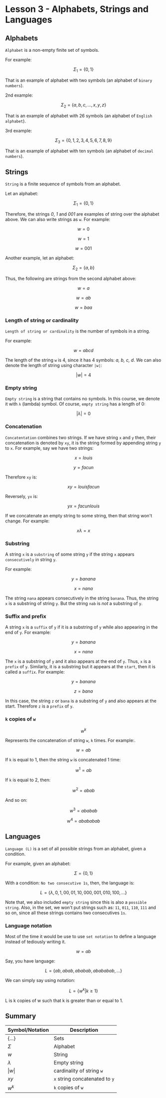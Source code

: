 # Lesson 3 - Alphabets, Strings and Languages
## **Alphabets**
`Alphabet` is a non-empty finite set of symbols.

For example:

$$ \Sigma_{1} = \lbrace 0, 1 \rbrace $$

That is an example of alphabet with two symbols (an alphabet of `binary numbers`).

2nd example:

$$ \Sigma_{2} = \lbrace a, b, c, ... , x, y, z \rbrace $$

That is an example of alphabet with 26 symbols (an alphabet of `English alphabet`).

3rd example:

$$ \Sigma_{3} = \lbrace 0, 1, 2, 3, 4, 5, 6, 7, 8, 9 \rbrace $$

That is an example of alphabet with ten symbols (an alphabet of `decimal numbers`).

## **Strings**
`String` is a finite sequence of symbols from an alphabet.

Let an alphabet:

$$ \Sigma_{1} = \lbrace 0, 1 \rbrace $$

Therefore, the strings *0*, *1* and *001* are examples of string over the alphabet above. We can also write strings as `w`. For example:

$$ w = 0 $$

$$ w = 1 $$

$$ w = 001 $$

Another example, let an alphabet:

$$ \Sigma_{2} = \lbrace a, b\rbrace $$

Thus, the following are strings from the second alphabet above:

$$ w = a $$

$$ w = ab $$ 

$$ w = baa $$

### **Length of string or cardinality**
`Length of string or cardinality` is the number of symbols in a string.

For example:

$$ w = abcd $$

The length of the string `w` is 4, since it has 4 symbols: *a, b, c, d*. We can also denote the length of string using character `|w|`:

$$ |w| = 4 $$

### **Empty string**
`Empty string` is a string that contains no symbols. In this course, we denote it with `λ` (lambda) symbol. Of course, `empty string` has a length of 0:

$$ | \lambda | = 0$$

### **Concatenation**
`Concatentation` combines two strings. If we have string `x` and `y` then, their concatenation is denoted by `xy`, it is the string formed by appending string `y` to `x`. For example, say we have two strings:

$$ x = louis $$

$$ y = facun $$

Therefore `xy` is:

$$ xy = louisfacun $$

Reversely, `yx` is:

$$ yx = facunlouis $$

If we concatenate an empty string to some string, then that string won't change. For example:

$$ x\lambda = x$$

### **Substring**
A string `x` is a `substring` of some string `y` if the string `x` appears `consecutively` in string `y`.

For example:

$$ y = banana $$

$$ x = nana $$

The string `nana` appears consecutively in the string `banana`. Thus, the string `x` is a substring of string `y`. But the string `nab` is *not* a substring of `y`.

### **Suffix and prefix**
A string `x` is a `suffix` of `y` if it is a substring of `y` while also appearing in the end of `y`. For example:

$$ y = banana $$

$$ x = nana $$

The `x` is a substring of `y` and it also appears at the end of `y`. Thus, `x` is a `prefix` of `y`. 
Similarly, it is a substring but it appears at the `start`, then it is called a `suffix`. For example:

$$ y = banana $$

$$ z = bana $$

In this case, the string `z` or `bana` is a substring of `y` and also appears at the start. Therefore `z` is a `prefix` of `y`.

### **`k` copies of `w`**

$$ w^k$$

Represents the concatenation of string `w`, `k` times. For example:.

$$ w = ab $$

If `k` is equal to 1, then the string `w` is concatenated 1 time:

$$ w^1 = ab $$

If `k` is equal to 2, then:

$$ w^2 = abab $$

And so on:

$$ w^3 = ababab $$

$$ w^4 = abababab $$

## **Languages**
`Language (L)` is a set of all possible strings from an alphabet, given a condition.

For example, given an alphabet:

$$ \Sigma = \lbrace 0, 1\rbrace $$

With a condition: `No two consecutive 1s`, then, the language is:

$$ L = \lbrace \lambda, 0, 1, 00, 01, 10, 000, 001, 010, 100, ... \rbrace $$

Note that, we also included `empty string` since this is also a `possible string`. Also, in the set, we won't put strings such as: `11`, `011`, `110`, `111` and so on, since all these strings contains two consecutives `1s`.

### Language notation
Most of the time it would be use to use `set notation` to define a language instead of tediously writing it.

$$ w = ab $$

Say, you have language:

$$ L = \lbrace ab, abab, ababab, abababab, ... \rbrace $$

We can simply say using notation:

$$ L = \lbrace w^k | k \geq 1 \rbrace $$

L is k copies of w such that k is greater than or equal to 1.

## **Summary**
| Symbol/Notation | Description |
| --- | --- |
| $\lbrace ... \rbrace$ | Sets |
| $\Sigma$ | Alphabet |
| $w$ | String |
| $\lambda$ | Empty string |
| $\|w\|$ | cardinality of string `w`|
| $xy$ | `x` string concatenated to `y` |
| $w^k$ | `k` copies of `w` |